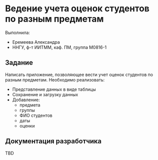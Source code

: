 ﻿# Ведение учета оценок студентов по разным предметам

Выполнила:

 - Еремеева Александра
 - ННГУ, ф-т ИИТММ, каф. ПМ, группа М0816-1

## Задание

Написать приложение, позволяющее вести учет оценок студентов по разным предметам. Необходимо реализовать:

 - Представление данных в виде таблицы
 - Сохранение и загрузку данных
 - Добавление:
   + предмета
   + группы
   + ФИО студентов
   + даты
   + оценки

## Документация разработчика

TBD
